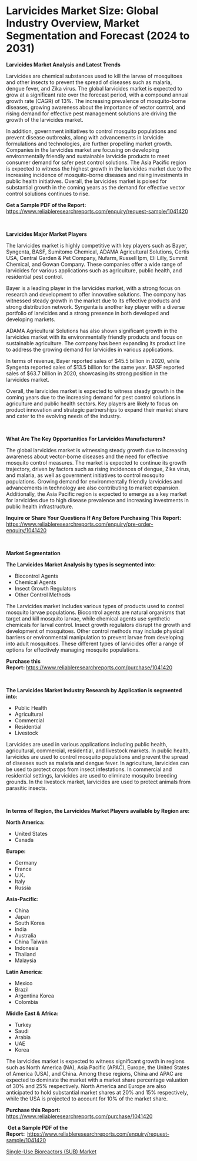 <p><h1>Larvicides Market Size: Global Industry Overview, Market Segmentation and Forecast (2024 to 2031)</h1></p><p><strong>Larvicides Market Analysis and Latest Trends</strong></p>
<p><p>Larvicides are chemical substances used to kill the larvae of mosquitoes and other insects to prevent the spread of diseases such as malaria, dengue fever, and Zika virus. The global larvicides market is expected to grow at a significant rate over the forecast period, with a compound annual growth rate (CAGR) of 13%. The increasing prevalence of mosquito-borne diseases, growing awareness about the importance of vector control, and rising demand for effective pest management solutions are driving the growth of the larvicides market.</p><p>In addition, government initiatives to control mosquito populations and prevent disease outbreaks, along with advancements in larvicide formulations and technologies, are further propelling market growth. Companies in the larvicides market are focusing on developing environmentally friendly and sustainable larvicide products to meet consumer demand for safer pest control solutions. The Asia Pacific region is expected to witness the highest growth in the larvicides market due to the increasing incidence of mosquito-borne diseases and rising investments in public health initiatives. Overall, the larvicides market is poised for substantial growth in the coming years as the demand for effective vector control solutions continues to rise.</p></p>
<p><strong>Get a Sample PDF of the Report:&nbsp;</strong> <a href="https://www.reliableresearchreports.com/enquiry/request-sample/1041420">https://www.reliableresearchreports.com/enquiry/request-sample/1041420</a></p>
<p>&nbsp;</p>
<p><strong>Larvicides Major Market Players</strong></p>
<p><p>The larvicides market is highly competitive with key players such as Bayer, Syngenta, BASF, Sumitomo Chemical, ADAMA Agricultural Solutions, Certis USA, Central Garden & Pet Company, Nufarm, Russell Ipm, Eli Lilly, Summit Chemical, and Gowan Company. These companies offer a wide range of larvicides for various applications such as agriculture, public health, and residential pest control.</p><p>Bayer is a leading player in the larvicides market, with a strong focus on research and development to offer innovative solutions. The company has witnessed steady growth in the market due to its effective products and strong distribution network. Syngenta is another key player with a diverse portfolio of larvicides and a strong presence in both developed and developing markets.</p><p>ADAMA Agricultural Solutions has also shown significant growth in the larvicides market with its environmentally friendly products and focus on sustainable agriculture. The company has been expanding its product line to address the growing demand for larvicides in various applications.</p><p>In terms of revenue, Bayer reported sales of $45.5 billion in 2020, while Syngenta reported sales of $13.5 billion for the same year. BASF reported sales of $63.7 billion in 2020, showcasing its strong position in the larvicides market.</p><p>Overall, the larvicides market is expected to witness steady growth in the coming years due to the increasing demand for pest control solutions in agriculture and public health sectors. Key players are likely to focus on product innovation and strategic partnerships to expand their market share and cater to the evolving needs of the industry.</p></p>
<p>&nbsp;</p>
<p><strong>What Are The Key Opportunities For Larvicides Manufacturers?</strong></p>
<p><p>The global larvicides market is witnessing steady growth due to increasing awareness about vector-borne diseases and the need for effective mosquito control measures. The market is expected to continue its growth trajectory, driven by factors such as rising incidences of dengue, Zika virus, and malaria, as well as government initiatives to control mosquito populations. Growing demand for environmentally friendly larvicides and advancements in technology are also contributing to market expansion. Additionally, the Asia Pacific region is expected to emerge as a key market for larvicides due to high disease prevalence and increasing investments in public health infrastructure.</p></p>
<p><strong>Inquire or Share Your Questions If Any Before Purchasing This Report:</strong> <a href="https://www.reliableresearchreports.com/enquiry/pre-order-enquiry/1041420">https://www.reliableresearchreports.com/enquiry/pre-order-enquiry/1041420</a></p>
<p>&nbsp;</p>
<p><strong>Market Segmentation</strong></p>
<p><strong>The Larvicides Market Analysis by types is segmented into:</strong></p>
<p><ul><li>Biocontrol Agents</li><li>Chemical Agents</li><li>Insect Growth Regulators</li><li>Other Control Methods</li></ul></p>
<p><p>The Larvicides market includes various types of products used to control mosquito larvae populations. Biocontrol agents are natural organisms that target and kill mosquito larvae, while chemical agents use synthetic chemicals for larval control. Insect growth regulators disrupt the growth and development of mosquitoes. Other control methods may include physical barriers or environmental manipulation to prevent larvae from developing into adult mosquitoes. These different types of larvicides offer a range of options for effectively managing mosquito populations.</p></p>
<p><strong>Purchase this Report:&nbsp;</strong><a href="https://www.reliableresearchreports.com/purchase/1041420">https://www.reliableresearchreports.com/purchase/1041420</a></p>
<p>&nbsp;</p>
<p><strong>The Larvicides Market Industry Research by Application is segmented into:</strong></p>
<p><ul><li>Public Health</li><li>Agricultural</li><li>Commercial</li><li>Residential</li><li>Livestock</li></ul></p>
<p><p>Larvicides are used in various applications including public health, agricultural, commercial, residential, and livestock markets. In public health, larvicides are used to control mosquito populations and prevent the spread of diseases such as malaria and dengue fever. In agriculture, larvicides can be used to protect crops from insect infestations. In commercial and residential settings, larvicides are used to eliminate mosquito breeding grounds. In the livestock market, larvicides are used to protect animals from parasitic insects.</p></p>
<p>&nbsp;</p>
<p><strong>In terms of Region, the Larvicides Market Players available by Region are:</strong></p>
<p>
    <p> <strong> North America: </strong>
        <ul>
            <li>United States</li>
            <li>Canada</li>
        </ul>
        </p> 
    <p> <strong> Europe: </strong>
        <ul>
            <li>Germany</li>
            <li>France</li>
            <li>U.K.</li>
            <li>Italy</li>
            <li>Russia</li>
        </ul>
        </p> 
    <p> <strong> Asia-Pacific: </strong>
        <ul>
            <li>China</li>
            <li>Japan</li>
            <li>South Korea</li>
            <li>India</li>
            <li>Australia</li>
            <li>China Taiwan</li>
            <li>Indonesia</li>
            <li>Thailand</li>
            <li>Malaysia</li>
        </ul>
        </p> 
    <p> <strong> Latin America: </strong>
        <ul>
            <li>Mexico</li>
            <li>Brazil</li>
            <li>Argentina Korea</li>
            <li>Colombia</li>
        </ul>
        </p> 
    <p> <strong> Middle East & Africa: </strong>
        <ul>
            <li>Turkey</li>
            <li>Saudi</li>
            <li>Arabia</li>
            <li>UAE</li>
            <li>Korea</li>
        </ul>
    </p>
    </p>
<p><p>The larvicides market is expected to witness significant growth in regions such as North America (NA), Asia Pacific (APAC), Europe, the United States of America (USA), and China. Among these regions, China and APAC are expected to dominate the market with a market share percentage valuation of 30% and 25% respectively. North America and Europe are also anticipated to hold substantial market shares at 20% and 15% respectively, while the USA is projected to account for 10% of the market share.</p></p>
<p><strong>Purchase this Report: </strong><a href="https://www.reliableresearchreports.com/purchase/1041420">https://www.reliableresearchreports.com/purchase/1041420</a></p>
<p>&nbsp;<strong>Get a Sample PDF of the Report:&nbsp;&nbsp;</strong><a href="https://www.reliableresearchreports.com/enquiry/request-sample/1041420">https://www.reliableresearchreports.com/enquiry/request-sample/1041420</a></p>
<p><strong></strong></p>
<p><p><a href="https://sulfuric-clavicle-d39.notion.site/Single-Use-Bioreactors-SUB-Market-Research-Report-Provides-thorough-Industry-Overview-which-offer-05f5fdbbe5b446e6990ef88e13a3b048">Single-Use Bioreactors (SUB) Market</a></p></p>